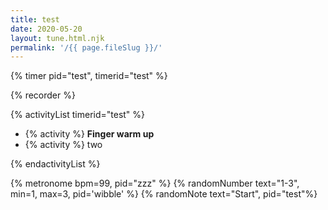 ```yaml
---
title: test
date: 2020-05-20
layout: tune.html.njk
permalink: '/{{ page.fileSlug }}/'
---
```


{% timer pid="test", timerid="test" %}

{% recorder %}

{% activityList timerid="test" %}

- {% activity %} **Finger warm up**
- {% activity %} two

{% endactivityList %}

{% metronome bpm=99, pid="zzz" %}
{% randomNumber text="1-3", min=1, max=3, pid='wibble' %}
{% randomNote text="Start", pid="test"%}
